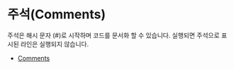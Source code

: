 # 주석(Comments)

주석은 해시 문자 (#)로 시작하며 코드를 문서화 할 수 있습니다.
실행되면 주석으로 표시된 라인은 실행되지 않습니다.

- [Comments](https://docs.python.org/3/reference/lexical_analysis.html?highlight=comment)
